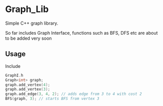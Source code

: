 # Graph_Lib

Simple C++ graph library.

So far includes Graph Interface, functions such as BFS, DFS etc are about to be
added very soon


## Usage

Include 
```c++
GraphI.h 
Graph<int> graph;
graph.add_vertex(4);
graph.add_vertex(3);
graph.add_edge(3, 4, 2); // adds edge from 3 to 4 with cost 2
BFS(graph, 3); // starts BFS from vertex 3
```

